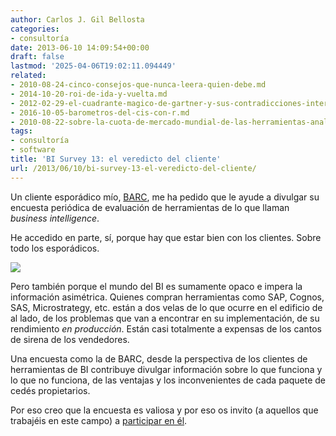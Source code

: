 ```yaml
---
author: Carlos J. Gil Bellosta
categories:
- consultoría
date: 2013-06-10 14:09:54+00:00
draft: false
lastmod: '2025-04-06T19:02:11.094449'
related:
- 2010-08-24-cinco-consejos-que-nunca-leera-quien-debe.md
- 2014-10-20-roi-de-ida-y-vuelta.md
- 2012-02-29-el-cuadrante-magico-de-gartner-y-sus-contradicciones-internas.md
- 2016-10-05-barometros-del-cis-con-r.md
- 2010-08-22-sobre-la-cuota-de-mercado-mundial-de-las-herramientas-analiticas-de-negocio.md
tags:
- consultoría
- software
title: 'BI Survey 13: el veredicto del cliente'
url: /2013/06/10/bi-survey-13-el-veredicto-del-cliente/
---
```


Un cliente esporádico mío, [BARC](http://barc.de/), me ha pedido que le ayude a divulgar su encuesta periódica de evaluación de herramientas de lo que llaman _business intelligence_.

He accedido en parte, sí, porque hay que estar bien con los clientes. Sobre todo los esporádicos.

[![](/wp-uploads/2013/06/bisurvey13-blue-font-on-white-600x83.jpg)
](https://digiumenterprise.com/answer?link=1342-6Y5AHPYD)

Pero también porque el mundo del BI es sumamente opaco e impera la información asimétrica. Quienes compran herramientas como SAP, Cognos, SAS, Microstrategy, etc. están a dos velas de lo que ocurre en el edificio de al lado, de los problemas que van a encontrar en su implementación, de su rendimiento _en producción_. Están casi totalmente a expensas de los cantos de sirena de los vendedores.

Una encuesta como la de BARC, desde la perspectiva de los clientes de herramientas de BI contribuye divulgar información sobre lo que funciona y lo que no funciona, de las ventajas y los inconvenientes de cada paquete de cedés propietarios.

Por eso creo que la encuesta es valiosa y por eso os invito (a aquellos que trabajéis en este campo) a [participar en él](https://digiumenterprise.com/answer?link=1342-6Y5AHPYD).